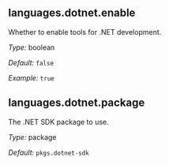 [comment]: # (Do not edit this file as it is autogenerated. Go to docs/individual-docs if you want to make edits.)


[comment]: # (Please add your documentation on top of this line)

## languages\.dotnet\.enable

Whether to enable tools for \.NET development\.



*Type:*
boolean



*Default:*
` false `



*Example:*
` true `



## languages\.dotnet\.package



The \.NET SDK package to use\.



*Type:*
package



*Default:*
` pkgs.dotnet-sdk `
